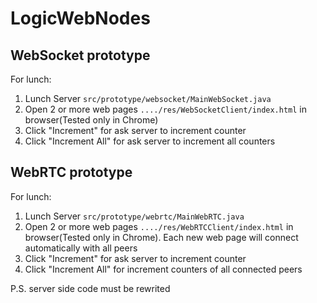 # LogicWebNodes

## WebSocket prototype
For lunch:
1. Lunch Server `src/prototype/websocket/MainWebSocket.java`
2. Open 2 or more web pages `..../res/WebSocketClient/index.html` in browser(Tested only in Chrome)
3. Click "Increment" for ask server to increment counter
4. Click "Increment All" for ask server to increment all counters

## WebRTC prototype
For lunch:
1. Lunch Server `src/prototype/webrtc/MainWebRTC.java`
2. Open 2 or more web pages `..../res/WebRTCClient/index.html` in browser(Tested only in Chrome).
  Each new web page will connect automatically with all peers
3. Click "Increment" for ask server to increment counter
4. Click "Increment All" for increment counters of all connected peers 

P.S. server side code must be rewrited
